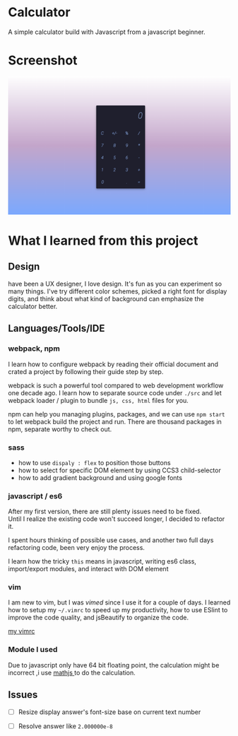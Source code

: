 
# Calculator 
A simple calculator build with Javascript from a javascript beginner.


# Screenshot
![screenshot](https://github.com/skyying/Calculator/blob/master/img/screenshot.jpg)


# What I learned from this project

## Design
have been a UX designer, I love design. It's fun as you can experiment so many
things. I've try different color schemes, picked a right font for display
digits, and think about what kind of background can emphasize the calculator
better. 


## Languages/Tools/IDE

### webpack, npm
I learn how to configure webpack by reading their official document and crated a
project by following their guide step by step. 

webpack is such a powerful tool compared to web development workflow one decade ago. 
I learn how to separate source code under `./src` and let webpack loader /
plugin to bundle `js, css, html` files for you. 

npm can help you managing plugins, packages, and we can use `npm start` to let
webpack build the project and run. There are thousand packages in npm, separate
worthy to check out.

### sass
- how to use `dispaly : flex` to position those buttons
- how to select for specific DOM element by using CCS3 child-selector
- how to add gradient background and using google fonts

### javascript / es6
After my first version, there are still plenty issues need to be fixed.  
Until I realize the existing code won't succeed longer, I decided to refactor it.

I spent hours thinking of possible use cases, and another two full days 
refactoring code, been very enjoy the process. 

I learn how the tricky `this` means in javascript, writing es6 class,
  import/export modules, and interact with DOM element 

### vim   
  I am new to vim, but I was *vimed* since I use it for a couple of days.
  I learned how to setup my `~/.vimrc` to speed up my productivity, how to use
  ESlint to improve the code quality, and jsBeautify to organize the code. 

  [my vimrc](https://github.com/skyying/dotfiles/blob/master/vim/.vimrc)


### Module I used
  Due to javascript only have 64 bit floating point, the calculation might be
  incorrect ,i use [ mathjs ](http://mathjs.org/) to do the calculation.


## Issues
  - [ ] Resize display answer's font-size base on current text number
  - [ ] Resolve answer like `2.000000e-8`


